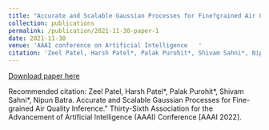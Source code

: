 ```yaml
---
title: "Accurate and Scalable Gaussian Processes for Fine?grained Air Quality Inference"
collection: publications
permalink: /publication/2021-11-30-paper-1
date: 2021-11-30
venue: 'AAAI conference on Artificial Intelligence   '
citation: 'Zeel Patel, Harsh Patel*, Palak Purohit*, Shivam Sahni*, Nipun Batra. Accurate and Scalable Gaussian Processes for Fine-grained Air Quality Inference.&quot; Thirty-Sixth Association for the Advancement of Artificial Intelligence (AAAI) Conference [AAAI 2022].'
---
```

[Download paper here](https://shivam15s.github.io)

Recommended citation: Zeel Patel, Harsh Patel*, Palak Purohit*, Shivam Sahni*, Nipun Batra. Accurate and Scalable Gaussian Processes for Fine-grained Air Quality Inference." Thirty-Sixth Association for the Advancement of Artificial Intelligence (AAAI) Conference [AAAI 2022].